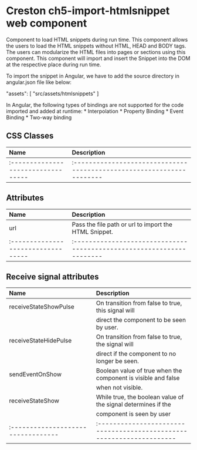 # Creston ch5-import-htmlsnippet web component
Component to load HTML snippets during run time.
This component allows the users to load the HTML snippets without HTML, HEAD and BODY tags.
The users can modularize the HTML files into pages or sections using this component.
This component will import and insert the Snippet into the DOM at the respective place
during run time.

To import the snippet in Angular, we have to add the source directory in angular.json file like below:

"assets": [
 "src/assets/htmlsnippets"
 ]

In Angular, the following types of bindings are not supported for the code imported and added at runtime:
	* Interpolation
	* Property Binding
	* Event Binding
	* Two-way binding



## CSS Classes
| Name                              | Description                                                          |
|:--------------------------------- |:-------------------------------------------------------------------- |
|:--------------------------------- |:-------------------------------------------------------------------- |


## Attributes
| Name                              | Description                                                          |
|:--------------------------------- |:-------------------------------------------------------------------- |
| url                               | Pass the file path or url to import the HTML Snippet.                |
|:--------------------------------- |:-------------------------------------------------------------------- |


## Receive signal attributes
| Name                              | Description                                                          |
|:--------------------------------- |:-------------------------------------------------------------------- |
| receiveStateShowPulse             | On transition from false to true, this signal will                   | 
|                                   | direct the component to be seen by user.                             |
| receiveStateHidePulse             | On transition from false to true, the signal will                    |
|                                   | direct if the component to no longer be seen.                        |
| sendEventOnShow                   | Boolean value of true when the component is visible and false        |
|                                   | when not visible.                                                    |
| receiveStateShow                  | While true, the boolean value of the signal determines if the        |
|                                   | component is seen by user                                            |
|:--------------------------------- |:-------------------------------------------------------------------- |
